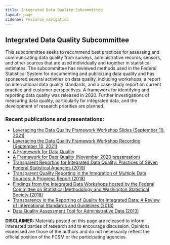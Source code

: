```yaml
---
title: Integrated Data Quality Subcommittee
layout: page
sidenav: resource_navigation
---
```


<h2 class="page-sub-title">Integrated Data Quality Subcommittee</h2>

<p>This subcommittee seeks to recommend best practices for assessing and communicating data quality from surveys, administrative records, sensors, and other sources that are used individually and together in statistical estimates. The subcommittee has reviewed methods used in the Federal Statistical System for documenting and publicizing data quality and has sponsored several activities on data quality, including workshops, a report on international data quality standards, and a case-study report on current practice and customer perspectives. A framework for identifying and reporting data quality was released in 2020. Further investigations of measuring data quality, particularly for integrated data, and the development of research priorities are planned.</p>

<h3 class="page-sub-heading">Recent publications and presentations:</h3>
<ul>
<li><a href="#" target="_blank">Leveraging the Data Quality Framework Workshop Slides (September 10, 2021)</a></li>
<li><a href="#" target="_blank">Leveraging the Data Quality Framework Workshop Recording (September 10, 2021)</a></li>
<li><a href="#" target="_blank">A Framework for Data Quality</a></li>
<li><a href="#" target="_blank">A Framework for Data Quality (November 2020 presentation)</a></li>
<li><a href="#" target="_blank">Transparent Reporting for Integrated Data Quality: Practices of Seven Federal Statistical Agencies (2019)</a></li>
<li><a href="#" target="_blank">Transparent Quality Reporting in the Integration of Multiple Data Sources: A Progress Report (2018)</a></li>
<li><a href="#" target="_blank">Findings from the Integrated Data Workshops hosted by the Federal Committee on Statistical Methodology and Washington Statistical Society (2018)</a></li>
<li><a href="#" target="_blank">Transparency in the Reporting of Quality for Integrated Data: A Review of International Standards and Guidelines (2018)</a></li>
<li><a href="#" target="_blank">Data Quality Assessment Tool for Administrative Data (2013)</a></li>
</ul>

<p><b>DISCLAIMER:</b> Materials posted on this page are released to inform interested parties of research and to encourage discussion. Opinions expressed are those of the authors and do not necessarily reflect the official position of the FCSM or the participating agencies.</p>
